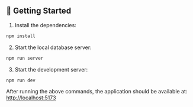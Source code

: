 ## 🚀 Getting Started

1. Install the dependencies:
```bash
npm install
```

2. Start the local database server:

```bash
npm run server
```

3. Start the development server:

```bash
npm run dev
```

After running the above commands, the application should be available at:  
[http://localhost:5173](http://localhost:5173)
